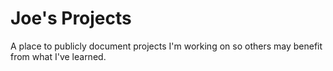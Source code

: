 # Joe's Projects
A place to publicly document projects I'm working on so others may benefit from what I've learned.
